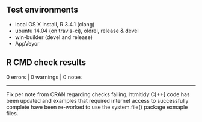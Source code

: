 ## Test environments

* local OS X install, R 3.4.1 (clang)
* ubuntu 14.04 (on travis-ci), oldrel, release & devel
* win-builder (devel and release)
* AppVeyor

## R CMD check results

0 errors | 0 warnings | 0 notes

---

Fix per note from CRAN regarding 
checks failing, htmltidy C[++] 
code has been updated and examples
that required internet access to
successfully complete have been
re-worked to use the system.file()
package exmaple files.
